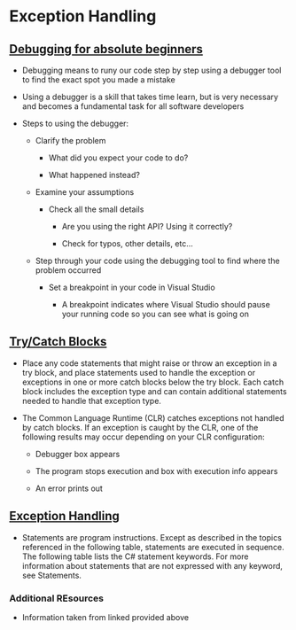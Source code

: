 # Exception Handling

## [Debugging for absolute beginners](https://docs.microsoft.com/en-us/visualstudio/debugger/debugging-absolute-beginners?view=vs-2019&tabs=csharp)

* Debugging means to runy our code step by step using a debugger tool to find the exact spot you made a mistake

* Using a debugger is a skill that takes time learn, but is very necessary and becomes a fundamental task for all software developers

* Steps to using the debugger:

  * Clarify the problem

    * What did you expect your code to do?

    * What happened instead?

  * Examine your assumptions

    * Check all the small details

      * Are you using the right API? Using it correctly?

      * Check for typos, other details, etc...

  * Step through your code using the debugging tool to find where the problem occurred

    * Set a breakpoint in your code in Visual Studio

      * A breakpoint indicates where Visual Studio should pause your running code so you can see what is going on

## [Try/Catch Blocks](https://docs.microsoft.com/en-us/dotnet/standard/exceptions/how-to-use-the-try-catch-block-to-catch-exceptions)

* Place any code statements that might raise or throw an exception in a try block, and place statements used to handle the exception or exceptions in one or more catch blocks below the try block. Each catch block includes the exception type and can contain additional statements needed to handle that exception type.

* The Common Language Runtime (CLR) catches exceptions not handled by catch blocks. If an exception is caught by the CLR, one of the following results may occur depending on your CLR configuration:

  * Debugger box appears 

  * The program stops execution and box with execution info appears

  * An error prints out

## [Exception Handling](https://docs.microsoft.com/en-us/dotnet/csharp/language-reference/keywords/statement-keywords)

* Statements are program instructions. Except as described in the topics referenced in the following table, statements are executed in sequence. The following table lists the C# statement keywords. For more information about statements that are not expressed with any keyword, see Statements.

### Additional REsources

* Information taken from linked provided above
